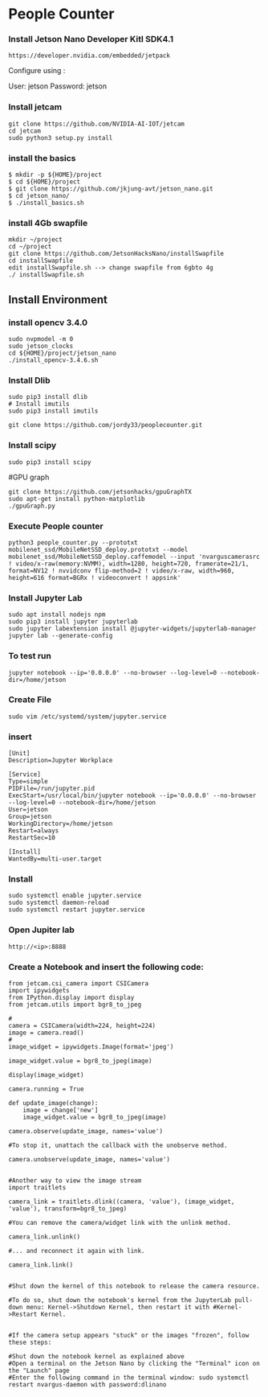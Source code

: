 # People Counter

### Install Jetson Nano Developer Kitl SDK4.1
```
https://developer.nvidia.com/embedded/jetpack
```

Configure using :

User: jetson Password: jetson

### Install jetcam
```
git clone https://github.com/NVIDIA-AI-IOT/jetcam
cd jetcam
sudo python3 setup.py install
```

### install the basics

```
$ mkdir -p ${HOME}/project
$ cd ${HOME}/project
$ git clone https://github.com/jkjung-avt/jetson_nano.git
$ cd jetson_nano/
$ ./install_basics.sh
```
### install 4Gb swapfile
```
mkdir ~/project
cd ~/project
git clone https://github.com/JetsonHacksNano/installSwapfile 
cd installSwapfile
edit installSwapfile.sh --> change swapfile from 6gbto 4g
./ installSwapfile.sh
```

## Install Environment

### install opencv 3.4.0
```
sudo nvpmodel -m 0
sudo jetson_clocks
cd ${HOME}/project/jetson_nano
./install_opencv-3.4.6.sh
```

### Install Dlib
```
sudo pip3 install dlib
# Install imutils
sudo pip3 install imutils
```

```
git clone https://github.com/jordy33/peoplecounter.git
```
### Install scipy
```
sudo pip3 install scipy

```
#GPU graph
```
git clone https://github.com/jetsonhacks/gpuGraphTX
sudo apt-get install python-matplotlib
./gpuGraph.py
```

### Execute People counter

```
python3 people_counter.py --prototxt mobilenet_ssd/MobileNetSSD_deploy.prototxt --model mobilenet_ssd/MobileNetSSD_deploy.caffemodel --input 'nvarguscamerasrc ! video/x-raw(memory:NVMM), width=1280, height=720, framerate=21/1, format=NV12 ! nvvidconv flip-method=2 ! video/x-raw, width=960, height=616 format=BGRx ! videoconvert ! appsink'
```

### Install Jupyter Lab
```
sudo apt install nodejs npm
sudo pip3 install jupyter jupyterlab
sudo jupyter labextension install @jupyter-widgets/jupyterlab-manager
jupyter lab --generate-config
```

### To test run
```
jupyter notebook --ip='0.0.0.0' --no-browser --log-level=0 --notebook-dir=/home/jetson
```

### Create File
```
sudo vim /etc/systemd/system/jupyter.service
```
### insert
```
[Unit]
Description=Jupyter Workplace

[Service]
Type=simple
PIDFile=/run/jupyter.pid
ExecStart=/usr/local/bin/jupyter notebook --ip='0.0.0.0' --no-browser --log-level=0 --notebook-dir=/home/jetson
User=jetson
Group=jetson
WorkingDirectory=/home/jetson
Restart=always
RestartSec=10

[Install]
WantedBy=multi-user.target
```

### Install
```
sudo systemctl enable jupyter.service
sudo systemctl daemon-reload
sudo systemctl restart jupyter.service
```

### Open Jupiter lab

```
http://<ip>:8888
```

### Create a Notebook and insert the following code:

```
from jetcam.csi_camera import CSICamera
import ipywidgets
from IPython.display import display
from jetcam.utils import bgr8_to_jpeg

#
camera = CSICamera(width=224, height=224)
image = camera.read()
#
image_widget = ipywidgets.Image(format='jpeg')

image_widget.value = bgr8_to_jpeg(image)

display(image_widget)

camera.running = True

def update_image(change):
    image = change['new']
    image_widget.value = bgr8_to_jpeg(image)
    
camera.observe(update_image, names='value')

#To stop it, unattach the callback with the unobserve method.

camera.unobserve(update_image, names='value')


#Another way to view the image stream
import traitlets

camera_link = traitlets.dlink((camera, 'value'), (image_widget, 'value'), transform=bgr8_to_jpeg)

#You can remove the camera/widget link with the unlink method.

camera_link.unlink()

#... and reconnect it again with link.

camera_link.link()


#Shut down the kernel of this notebook to release the camera resource.

#To do so, shut down the notebook's kernel from the JupyterLab pull-down menu: Kernel->Shutdown Kernel, then restart it with #Kernel->Restart Kernel.


#If the camera setup appears "stuck" or the images "frozen", follow these steps:

#Shut down the notebook kernel as explained above
#Open a terminal on the Jetson Nano by clicking the "Terminal" icon on the "Launch" page
#Enter the following command in the terminal window: sudo systemctl restart nvargus-daemon with password:dlinano
```
